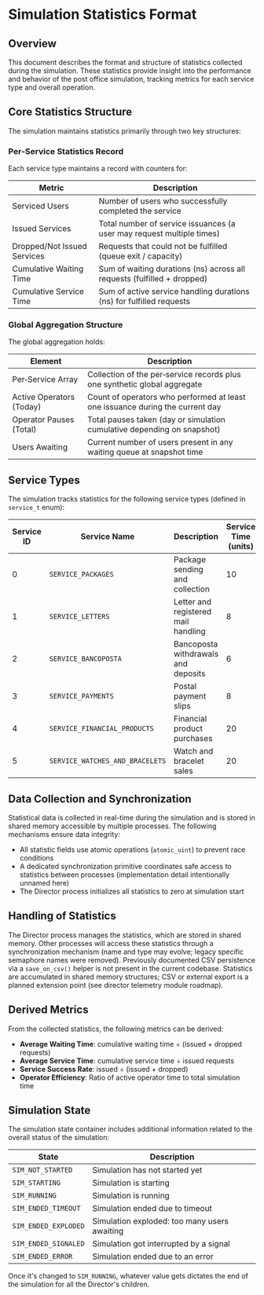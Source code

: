 # Simulation Statistics Format

## Overview

This document describes the format and structure of statistics collected during the simulation. These statistics provide insight into the performance and behavior of the post office simulation, tracking metrics for each service type and overall operation.

## Core Statistics Structure

The simulation maintains statistics primarily through two key structures:

### Per‑Service Statistics Record

Each service type maintains a record with counters for:

| Metric | Description |
|--------|-------------|
| Serviced Users | Number of users who successfully completed the service |
| Issued Services | Total number of service issuances (a user may request multiple times) |
| Dropped/Not Issued Services | Requests that could not be fulfilled (queue exit / capacity) |
| Cumulative Waiting Time | Sum of waiting durations (ns) across all requests (fulfilled + dropped) |
| Cumulative Service Time | Sum of active service handling durations (ns) for fulfilled requests |

### Global Aggregation Structure

The global aggregation holds:

| Element | Description |
|---------|-------------|
| Per‑Service Array | Collection of the per‑service records plus one synthetic global aggregate |
| Active Operators (Today) | Count of operators who performed at least one issuance during the current day |
| Operator Pauses (Total) | Total pauses taken (day or simulation cumulative depending on snapshot) |
| Users Awaiting | Current number of users present in any waiting queue at snapshot time |

## Service Types

The simulation tracks statistics for the following service types (defined in `service_t` enum):

| Service ID | Service Name | Description | Service Time (units) |
|------------|--------------|-------------|---------------------|
| 0 | `SERVICE_PACKAGES` | Package sending and collection | 10 |
| 1 | `SERVICE_LETTERS` | Letter and registered mail handling | 8 |
| 2 | `SERVICE_BANCOPOSTA` | Bancoposta withdrawals and deposits | 6 |
| 3 | `SERVICE_PAYMENTS` | Postal payment slips | 8 |
| 4 | `SERVICE_FINANCIAL_PRODUCTS` | Financial product purchases | 20 |
| 5 | `SERVICE_WATCHES_AND_BRACELETS` | Watch and bracelet sales | 20 |

## Data Collection and Synchronization

Statistical data is collected in real-time during the simulation and is stored in shared memory accessible by multiple processes. The following mechanisms ensure data integrity:

- All statistic fields use atomic operations (`atomic_uint`) to prevent race conditions
- A dedicated synchronization primitive coordinates safe access to statistics between processes (implementation detail intentionally unnamed here)
- The Director process initializes all statistics to zero at simulation start

## Handling of Statistics

The Director process manages the statistics, which are stored in shared memory. Other processes will access these statistics through a synchronization mechanism (name and type may evolve; legacy specific semaphore names were removed).
Previously documented CSV persistence via a `save_on_csv()` helper is not present in the current codebase. Statistics are accumulated in shared memory structures; CSV or external export is a planned extension point (see director telemetry module roadmap).

## Derived Metrics

From the collected statistics, the following metrics can be derived:

- **Average Waiting Time**: cumulative waiting time ÷ (issued + dropped requests)
- **Average Service Time**: cumulative service time ÷ issued requests
- **Service Success Rate**: issued ÷ (issued + dropped)
- **Operator Efficiency**: Ratio of active operator time to total simulation time

## Simulation State

The simulation state container includes additional information related to the overall status of the simulation:

| State | Description |
|-------|-------------|
| `SIM_NOT_STARTED` | Simulation has not started yet |
| `SIM_STARTING` | Simulation is starting |
| `SIM_RUNNING` | Simulation is running |
| `SIM_ENDED_TIMEOUT` | Simulation ended due to timeout |
| `SIM_ENDED_EXPLODED` | Simulation exploded: too many users awaiting |
| `SIM_ENDED_SIGNALED` | Simulation got interrupted by a signal |
| `SIM_ENDED_ERROR` | Simulation ended due to an error |

Once it's changed to `SIM_RUNNING`, whatever value gets dictates the end of the simulation for all the Director's children.
